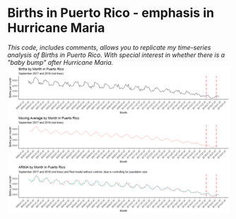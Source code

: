 # Births in Puerto Rico - emphasis in Hurricane Maria
*This code, includes comments, allows you to replicate my time-series analysis of Births in Puerto Rico. With special interest in whether there is a "baby bump" after Hurricane Maria.*
![Figure](Rplot02.png)
